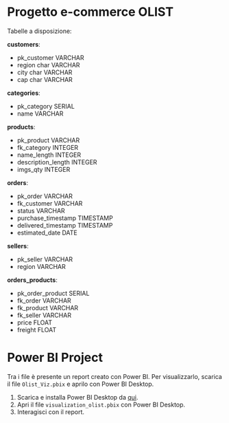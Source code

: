 # Progetto e-commerce OLIST

Tabelle a disposizione:

**customers**:
* pk_customer VARCHAR
* region char VARCHAR
* city char VARCHAR
* cap char VARCHAR

**categories**:
* pk_category SERIAL
* name VARCHAR

**products**:
* pk_product VARCHAR
* fk_category INTEGER
* name_length INTEGER
* description_length INTEGER
* imgs_qty INTEGER

**orders**:
* pk_order VARCHAR
* fk_customer VARCHAR
* status VARCHAR
* purchase_timestamp TIMESTAMP
* delivered_timestamp TIMESTAMP
* estimated_date DATE

**sellers**:
* pk_seller VARCHAR
* region VARCHAR

**orders_products**:
* pk_order_product SERIAL
* fk_order VARCHAR
* fk_product VARCHAR
* fk_seller VARCHAR
* price FLOAT
* freight FLOAT


# Power BI Project
Tra i file è presente un report creato con Power BI. Per visualizzarlo, scarica il file `Olist_Viz.pbix` e aprilo con Power BI Desktop.

1. Scarica e installa Power BI Desktop da [qui](https://powerbi.microsoft.com/desktop/).
2. Apri il file `visualization_olist.pbix` con Power BI Desktop.
3. Interagisci con il report.
